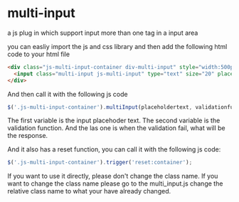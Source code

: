 # multi-input
a js plug in which support input more than one tag in a input area

you can easliy import the js and css library and then add the following html code to your html file

```html
<div class="js-multi-input-container div-multi-input" style="width:500px;">
  <input class="multi-input js-multi-input" type="text" size="20" placeholder="Some Place Holder" style="width:98%"/>
</div>
```

And then call it with the following js code 

```javascript
$('.js-multi-input-container').multiInput(placeholdertext, validationfunction, validationFailResponseFunction);
```

The first variable is the input placehoder text. 
The second variable is the validation function.
And the las one is when the validation fail, what will be the response. 

And it also has a reset function, you can call it with the following js code:

```javascript
$('.js-multi-input-container').trigger('reset:container');
```

If you want to use it directly, please don't change the class name. 
If you want to change the class name please go to the multi_input.js change the relative class name to what your have already changed. 






